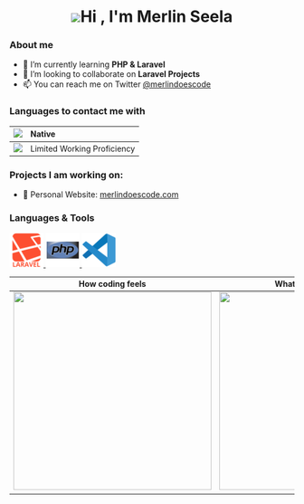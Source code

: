 <h1 align="center"> <img src="https://media.giphy.com/media/hvRJCLFzcasrR4ia7z/giphy.gif" height="35">Hi , I'm Merlin Seela</h1>
<h3 align="left">About me</h3> 

- 🌱 I’m currently learning **PHP & Laravel**
- 👯 I’m looking to collaborate on **Laravel Projects**
- 📫 You can reach me on Twitter [@merlindoescode](https://twitter.com/merlindoescode)

<h3 align="left">Languages to contact me with</h3>

| <img src="https://user-images.githubusercontent.com/101634748/175788060-67c0c4c7-3722-4f11-920f-7c7be3ebb312.svg" width="40"> | Native | 
|:--|:--|
| <img src="https://user-images.githubusercontent.com/101634748/175789466-c9b5eff7-8593-4b47-9db2-ef971262c59f.png" width="40"> | Limited Working Proficiency  |

<h3 align="left">Projects I am working on:</h3>

- 🚧 Personal Website: [merlindoescode.com](https://merlindoescode.com)

<h3 align="left">Languages & Tools</h3>
<p align="left"> 
  <a href="https://laravel.com/" target="_blank" rel="noreferrer"> <img src="https://raw.githubusercontent.com/devicons/devicon/master/icons/laravel/laravel-plain-wordmark.svg" alt="laravel" width="60" height="60"/> </a> 
  <a href="https://www.php.net" target="_blank" rel="noreferrer"> <img src="https://raw.githubusercontent.com/devicons/devicon/master/icons/php/php-original.svg" alt="php" width="60" height="60"/> </a> 
  <a href="https://code.visualstudio.com/" target="_blank" rel="noreferrer"> <img src="https://raw.githubusercontent.com/devicons/devicon/master/icons/vscode/vscode-original.svg" alt="vscode" width="60" height="60"/> </a>
</p>

| How coding feels | What actualy happens |
|:-------------:|:-------------:|
| <img src="https://media.giphy.com/media/w87yLYL7lwDWE/giphy.gif" height="350" width="350"> | <img src="https://media.giphy.com/media/9VDhskXzZhD7a/giphy.gif" height="350" width="350"> |

<!--
![Flag_of_Germany](https://user-images.githubusercontent.com/101634748/175788060-67c0c4c7-3722-4f11-920f-7c7be3ebb312.svg)
![1600px-English_language svg](https://user-images.githubusercontent.com/101634748/175789466-c9b5eff7-8593-4b47-9db2-ef971262c59f.png)

--->
